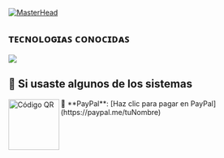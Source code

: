 [![MasterHead](https://i.pinimg.com/originals/77/ca/a3/77caa32884d735d439ade45ba37feaf2.gif)](https://arjuncvinod.github.io)

<h2>ᴛᴇᴄɴᴏʟᴏɢɪᴀꜱ ᴄᴏɴᴏᴄɪᴅᴀꜱ</h2>
<!--tech stack icons-->
<p align="left">
  <a href="https://skillicons.dev">
    <img src="https://skillicons.dev/icons?i=androidstudio,c,cs,cpp,java,php,py,dotnet,css,html,js,vscode,nodejs,mysql,sqlite,windows,aws,azure,github,docker,ai,materialui,sass,unity,visualstudio,postman,eclipse,kali,git,react,powershell,vscode,bash,linux,ps&perline=12" />
  </a>
</p>

<h2>📌 Si usaste algunos de los sistemas</h2>
<p>
  <a href="https://paypal.me/tuNombre">
    <img src="URL_DE_TU_IMAGEN" alt="Código QR" width="100" align="left">
  </a>  
  🔹 **PayPal**: [Haz clic para pagar en PayPal](https://paypal.me/tuNombre)
</p>
